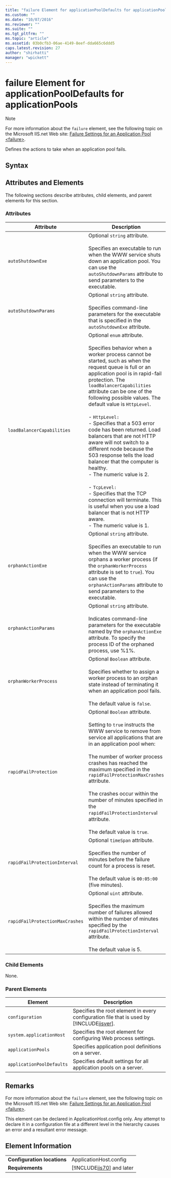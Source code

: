 ```yaml
---
title: "failure Element for applicationPoolDefaults for applicationPools | Microsoft Docs"
ms.custom: ""
ms.date: "10/07/2016"
ms.reviewer: ""
ms.suite: ""
ms.tgt_pltfrm: ""
ms.topic: "article"
ms.assetid: 03b0cfb3-06ae-4149-8eef-dda665c6ddd5
caps.latest.revision: 27
author: "shirhatti"
manager: "wpickett"
---
```

# failure Element for applicationPoolDefaults for applicationPools
> [!NOTE]
>  For more information about the `failure` element, see the following topic on the Microsoft IIS.net Web site: [Failure Settings for an Application Pool \<failure>](http://www.iis.net/ConfigReference/system.applicationHost/applicationPools/add/failure).  
  
 Defines the actions to take when an application pool fails.  
  
## Syntax  
  
## Attributes and Elements  
 The following sections describe attributes, child elements, and parent elements for this section.  
  
### Attributes  
  
|Attribute|Description|  
|---------------|-----------------|  
|`autoShutdownExe`|Optional `string` attribute.<br /><br /> Specifies an executable to run when the WWW service shuts down an application pool. You can use the `autoShutdownParams` attribute to send parameters to the executable.|  
|`autoShutdownParams`|Optional `string` attribute.<br /><br /> Specifies command-line parameters for the executable that is specified in the `autoShutdownExe` attribute.|  
|`loadBalancerCapabilities`|Optional `enum` attribute.<br /><br /> Specifies behavior when a worker process cannot be started, such as when the request queue is full or an application pool is in rapid-fail protection. The `loadBalancerCapabilities` attribute can be one of the following possible values. The default value is `HttpLevel`.<br /><br /> -   `HttpLevel:`<br />     - Specifies that a 503 error code has been returned. Load balancers that are not HTTP aware will not switch to a different node because the 503 response tells the load balancer that the computer is healthy.<br />     - The numeric value is 2.<br /><br /> -   `TcpLevel:`<br />     - Specifies that the TCP connection will terminate. This is useful when you use a load balancer that is not HTTP aware.<br />     - The numeric value is 1.|  
|`orphanActionExe`|Optional `string` attribute.<br /><br /> Specifies an executable to run when the WWW service orphans a worker process (if the `orphanWorkerProcess` attribute is set to `true`). You can use the `orphanActionParams` attribute to send parameters to the executable.|  
|`orphanActionParams`|Optional `string` attribute.<br /><br /> Indicates command-line parameters for the executable named by the `orphanActionExe` attribute. To specify the process ID of the orphaned process, use %1%.|  
|`orphanWorkerProcess`|Optional `Boolean` attribute.<br /><br /> Specifies whether to assign a worker process to an orphan state instead of terminating it when an application pool fails.<br /><br /> The default value is `false`.|  
|`rapidFailProtection`|Optional `Boolean` attribute.<br /><br /> Setting to `true` instructs the WWW service to remove from service all applications that are in an application pool when:<br /><br /> The number of worker process crashes has reached the maximum specified in the `rapidFailProtectionMaxCrashes` attribute.<br /><br /> The crashes occur within the number of minutes specified in the `rapidFailProtectionInterva`l attribute.<br /><br /> The default value is `true`.|  
|`rapidFailProtectionInterval`|Optional `timeSpan` attribute.<br /><br /> Specifies the number of minutes before the failure count for a process is reset.<br /><br /> The default value is `00:05:00` (five minutes).|  
|`rapidFailProtectionMaxCrashes`|Optional `uint` attribute.<br /><br /> Specifies the maximum number of failures allowed within the number of minutes specified by the `rapidFailProtectionInterval` attribute.<br /><br /> The default value is 5.|  
  
### Child Elements  
 None.  
  
### Parent Elements  
  
|Element|Description|  
|-------------|-----------------|  
|`configuration`|Specifies the root element in every configuration file that is used by [!INCLUDE[iisver](../../reference/admin/includes/iisver-md.md)].|  
|`system.applicationHost`|Specifies the root element for configuring Web process settings.|  
|`applicationPools`|Specifies application pool definitions on a server.|  
|`applicationPoolDefaults`|Specifies default settings for all application pools on a server.|  
  
## Remarks  
 For more information about the `failure` element, see the following topic on the Microsoft IIS.net Web site: [Failure Settings for an Application Pool \<failure>](http://www.iis.net/ConfigReference/system.applicationHost/applicationPools/add/failure).  
  
 This element can be declared in ApplicationHost.config only. Any attempt to declare it in a configuration file at a different level in the hierarchy causes an error and a resultant error message.  
  
## Element Information  
  
|||  
|-|-|  
|**Configuration locations**|ApplicationHost.config|  
|**Requirements**|[!INCLUDE[iis70](../../reference/admin/includes/iis70-md.md)] and later|